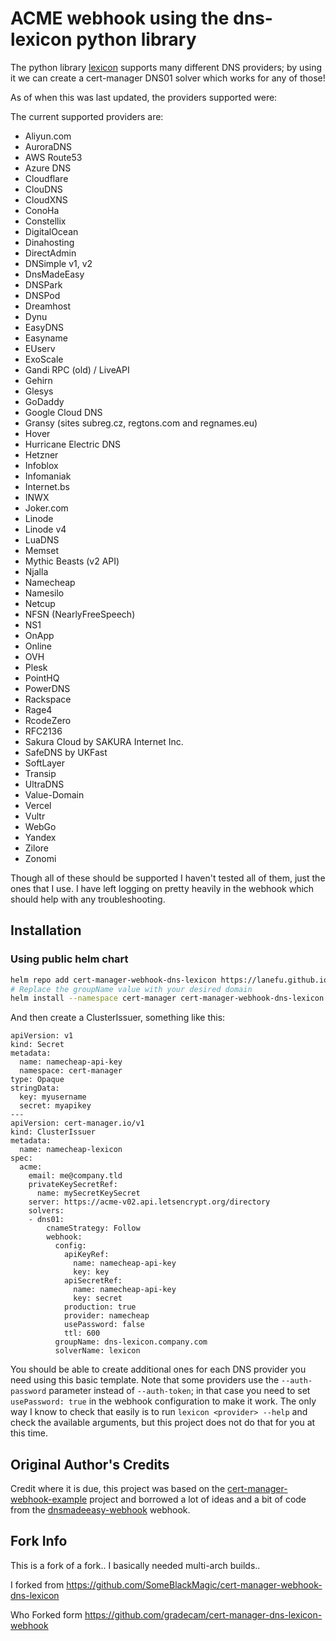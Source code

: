 # ACME webhook using the dns-lexicon python library

The python library [lexicon](https://pypi.org/project/dns-lexicon/) supports many different
DNS providers; by using it we can create a cert-manager DNS01 solver which works for any of those!

As of when this was last updated, the providers supported were:

The current supported providers are:

- Aliyun.com
- AuroraDNS
- AWS Route53
- Azure DNS
- Cloudflare
- ClouDNS
- CloudXNS
- ConoHa
- Constellix
- DigitalOcean
- Dinahosting
- DirectAdmin
- DNSimple v1, v2
- DnsMadeEasy
- DNSPark
- DNSPod
- Dreamhost
- Dynu
- EasyDNS
- Easyname
- EUserv
- ExoScale
- Gandi RPC (old) / LiveAPI
- Gehirn
- Glesys
- GoDaddy
- Google Cloud DNS
- Gransy (sites subreg.cz, regtons.com and regnames.eu)
- Hover
- Hurricane Electric DNS
- Hetzner
- Infoblox
- Infomaniak
- Internet.bs
- INWX
- Joker.com
- Linode
- Linode v4
- LuaDNS
- Memset
- Mythic Beasts (v2 API)
- Njalla
- Namecheap
- Namesilo
- Netcup
- NFSN (NearlyFreeSpeech)
- NS1
- OnApp
- Online
- OVH
- Plesk
- PointHQ
- PowerDNS
- Rackspace
- Rage4
- RcodeZero
- RFC2136
- Sakura Cloud by SAKURA Internet Inc.
- SafeDNS by UKFast
- SoftLayer
- Transip
- UltraDNS
- Value-Domain
- Vercel
- Vultr
- WebGo
- Yandex
- Zilore
- Zonomi

Though all of these should be supported I haven't tested all of them, just the
ones that I use. I have left logging on pretty heavily in the webhook which should
help with any troubleshooting.

## Installation

### Using public helm chart

```bash
helm repo add cert-manager-webhook-dns-lexicon https://lanefu.github.io/cert-manager-webhook-dns-lexicon/
# Replace the groupName value with your desired domain
helm install --namespace cert-manager cert-manager-webhook-dns-lexicon cert-manager-webhook-dns-lexicon/cert-manager-webhook-dns-lexicon --set groupName=acme.bunny.net
```

And then create a ClusterIssuer, something like this:

    apiVersion: v1
    kind: Secret
    metadata:
      name: namecheap-api-key
      namespace: cert-manager
    type: Opaque
    stringData:
      key: myusername
      secret: myapikey
    ---
    apiVersion: cert-manager.io/v1
    kind: ClusterIssuer
    metadata:
      name: namecheap-lexicon
    spec:
      acme:
        email: me@company.tld
        privateKeySecretRef:
          name: mySecretKeySecret
        server: https://acme-v02.api.letsencrypt.org/directory
        solvers:
        - dns01:
            cnameStrategy: Follow
            webhook:
              config:
                apiKeyRef:
                  name: namecheap-api-key
                  key: key
                apiSecretRef:
                  name: namecheap-api-key
                  key: secret
                production: true
                provider: namecheap
                usePassword: false
                ttl: 600
              groupName: dns-lexicon.company.com
              solverName: lexicon

You should be able to create additional ones for each DNS provider you need using this basic template. Note that some providers
use the `--auth-password` parameter instead of `--auth-token`; in that case you need to set `usePassword: true` in the webhook
configuration to make it work. The only way I know to check that easily is to run `lexicon <provider> --help` and check the
available arguments, but this project does not do that for you at this time.

## Original Author's Credits

Credit where it is due, this project was based on the [cert-manager-webhook-example](https://github.com/cert-manager/webhook-example)
project and borrowed a lot of ideas and a bit of code from the [dnsmadeeasy-webhook](https://github.com/k8s-at-home/dnsmadeeasy-webhook) webhook.

## Fork Info

This is a fork of a fork.. I basically needed multi-arch builds..

I forked from <https://github.com/SomeBlackMagic/cert-manager-webhook-dns-lexicon>

Who Forked form <https://github.com/gradecam/cert-manager-dns-lexicon-webhook>
